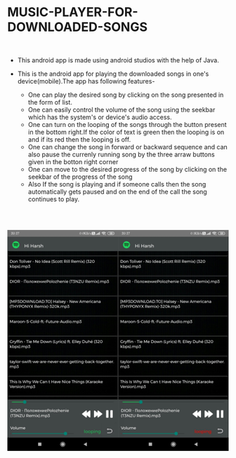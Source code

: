 # MUSIC-PLAYER-FOR-DOWNLOADED-SONGS
<br>

* This android app is made using android studios with the help of Java.

* This is the android app for playing the downloaded songs in one's device(mobile).The app has following features-
  * One can play the desired song by clicking on the song presented in the form of list.
  * One can easily control the volume of the song using the seekbar which has the system's or device's audio access.
  * One can turn on the looping of the songs through the button present in the bottom right.If the color of text is green then the looping is on and if its red then the looping is off.
  * One can change the song in forward or backward sequence and can also pause the currenly running song by the three arraw buttons given in the botton right corner
  * One can move to the desired progress of the song by clicking on the seekbar of the progress of the song
  * Also If the song is playing and if someone calls then the song automatically gets paused and on the end of the call the song continues to play.
<br>
<br>

![ss1](https://github.com/Jigsaw-23122002/PHOTOS/blob/main/MergedImages%20(1).jpg)
